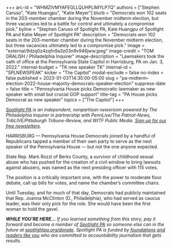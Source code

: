 +++
arc-id = "WHMZIVMYAFEGLLQUHPLIMYLP7Q"
authors = ["Stephen Caruso", "Kate Huangpu", "Katie Meyer"]
blurb = "Democrats won 102 seats in the 203-member chamber during the November midterm election, but three vacancies led to a battle for control and ultimately a compromise pick."
byline = "Stephen Caruso of Spotlight PA, Kate Huangpu of Spotlight PA and Katie Meyer of Spotlight PA"
description = "Democrats won 102 seats in the 203-member chamber during the November midterm election, but three vacancies ultimately led to a compromise pick."
image = "external/9dzq0z4zqfn9a3z03n9v946jww.jpeg"
image-credit = "TOM GRALISH / Philadelphia Inquirer"
image-description = "Lawmakers took the oath of office at the Pennsylvania State Capitol in Harrisburg, PA on Jan. 3, 2022."
internal-budget = "TK new speaker TK"
internal-id = "SPLNEWSPEAK"
kicker = "The Capitol"
modal-exclude = false
no-index = false
published = 2023-01-03T14:35:00-05:00
slug = "pa-midterm-election-2022-house-majority-democrats-speaker-election"
suppress-date = false
title = "Pennsylvania House picks Democratic lawmaker as new speaker with small but crucial GOP support"
title-tag = "PA House picks Democrat as new speaker"
topics = ["The Capitol"]
+++

<a href="https://www.spotlightpa.org/"><i>Spotlight PA</i></a><i> is an independent, nonpartisan newsroom powered by The Philadelphia Inquirer in partnership with PennLive/The Patriot-News, TribLIVE/Pittsburgh Tribune-Review, and WITF Public Media. </i><a href="https://www.spotlightpa.org/newsletters"><i>Sign up for our free newsletters</i></a><i>.</i>

HARRISBURG — Pennsylvania House Democrats joined by a handful of Republicans tapped a member of their own party to serve as the next speaker of the Pennsylvania House — but not the one anyone expected.

State Rep. Mark Rozzi of Berks County, a survivor of childhood sexual abuse who has pushed for the creation of a civil window to bring lawsuits against abusers, was named as the next presiding officer with 115 votes.

The position is a critically important one, with the power to moderate floor debate, call up bills for votes, and name the chamber’s committee chairs.

Until Tuesday, and for much of that day, Democrats had publicly maintained that Rep. Joanna McClinton (D., Philadelphia), who had served as caucus leader, was their only pick for the role. She would have been the first woman to hold the gavel.

<i><b>WHILE YOU’RE HERE...</b></i><i> If you learned something from this story, pay it forward and become a member of </i><a href="https://www.spotlightpa.org/"><i>Spotlight PA</i></a><i> so someone else can in the future at </i><a href="http://spotlightpa.org/donate"><i>spotlightpa.org/donate</i></a><i>. Spotlight PA is funded by</i><a href="https://www.spotlightpa.org/support"><i> foundations</i></a><i> </i><a href="https://www.spotlightpa.org/support"><i>and readers like you</i></a><i> who are committed to accountability journalism that gets results.</i>
